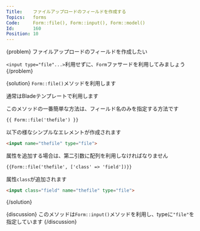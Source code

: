 ```yaml
---
Title:    ファイルアップロードのフィールドを作成する
Topics:   forms
Code:     Form::file(), Form::input(), Form::model()
Id:       160
Position: 10
---
```


{problem}
ファイルアップロードのフィールドを作成したい

`<input type="file"...>`利用せずに、`Form`ファサードを利用してみましょう
{/problem}

{solution}
`Form::file()`メソッドを利用します

通常はBladeテンプレートで利用します

このメソッドの一番簡単な方法は、フィールド名のみを指定する方法です

```html
{{ Form::file('thefile') }}
```

以下の様なシンプルなエレメントが作成されます

```html
<input name="thefile" type="file">
```

属性を追加する場合は、第二引数に配列を利用しなければなりません

```html
{{Form::file('thefile', ['class' => 'field'])}}
```

属性`class`が追加されます

```html
<input class="field" name="thefile" type="file">
```
{/solution}

{discussion}
このメソッドは`Form::input()`メソッドを利用し、typeに`"file"`を指定しています
{/discussion}
